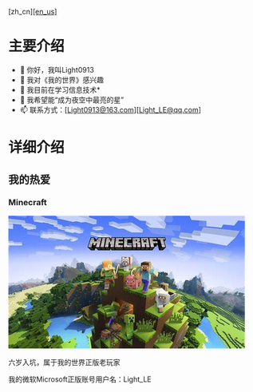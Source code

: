 [zh_cn][[en_us]](https://github.com/Light0913/Light0913/blob/main/README.md)

# 主要介绍

- 👋 你好，我叫Light0913
- 👀 我对《我的世界》感兴趣
- 🌱 我目前在学习信息技术*
- 💞️ 我希望能“成为夜空中最亮的星”
- 📫 联系方式：[Light0913@163.com][Light_LE@qq.com]

# 详细介绍

## 我的热爱

### Minecraft
  
  ![Minecraft.jpg](images/Minecraft.jpg)
  
  六岁入坑，属于我的世界正版老玩家
  
  我的微软Microsoft正版账号用户名：Light_LE
  
